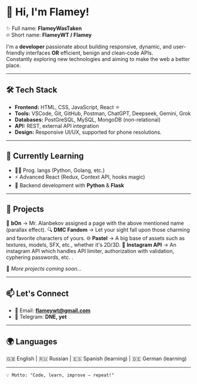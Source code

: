 <!-- ## Hi there 👋 -->

<!--
**FlameyWasTaken/flameywastaken** is a ✨ _special_ ✨ repository because its `README.md` (this file) appears on your GitHub profile.

Here are some ideas to get you started:

- 🔭 I’m currently working on ...
- 🌱 I’m currently learning ...
- 👯 I’m looking to collaborate on ...
- 🤔 I’m looking for help with ...
- 💬 Ask me about ...
- 📫 How to reach me: ...
- 😄 Pronouns: ...
- ⚡ Fun fact: ...
-->

# 🌟 Hi, I'm Flamey!  

✨ Full name: **FlameyWasTaken**  
🔥 Short name: **FlameyWT / Flamey**  

I'm a **developer** passionate about building responsive, dynamic, and user-friendly interfaces **OR** efficient, benign and clean-code APIs.  
Constantly exploring new technologies and aiming to make the web a better place.  

---

## 🛠 Tech Stack  
- **Frontend:** HTML, CSS, JavaScript, React ⚛️  
- **Tools:** VSCode, Git, GitHub, Postman, ChatGPT, Deepseek, Gemini, Grok   
- **Databases:** PostGreSQL, MySQL, MongoDB (non-relational)  
- **API:** REST, external API integration  
- **Design:** Responsive UI/UX, supported for phone resolutions.  

---

## 🌱 Currently Learning  
- 🧑‍💻 Prog. langs (Python, Golang, etc.)  
- ⚡ Advanced React (Redux, Context API, hooks magic)  
- 🐍 Backend development with **Python** & **Flask**  

---

## 💼 Projects  
🍗 **bOn** → Mr. Alanbekov assigned a page with the above mentioned name (parallax effect).
🔍 **DMC Fandom** → Let your sight fall upon those charming and favorite characters of yours.
🌐 **Pastel** → A big base of assets such as textures, models, SFX, etc., whether it's 2D/3D.
📱 **Instagram API** → An instagram API which handles API limiter, authorization with validation, cyphering passwords, etc. .

📌 *More projects coming soon…*  

---

## 📫 Let's Connect  
- 📧 Email: **flameywt@gmail.com**  
- 💬 Telegram: **DNE, yet**  

---

## 🌍 Languages  
🇬🇧 English | 🇷🇺 Russian | 🇪🇸 Spanish (learning) | 🇩🇪 German (learning)  

---

```markdown
💡 Motto: "Code, learn, improve — repeat!"
